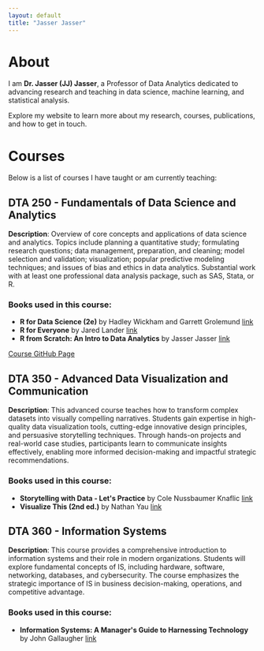 ```yaml
---
layout: default
title: "Jasser Jasser"
---
```


# About

I am **Dr. Jasser (JJ) Jasser**, a Professor of Data Analytics dedicated to advancing research and teaching in data science, machine learning, and statistical analysis.

Explore my website to learn more about my research, courses, publications, and how to get in touch.

# Courses
Below is a list of courses I have taught or am currently teaching:

## DTA 250 - Fundamentals of Data Science and Analytics
**Description**: Overview of core concepts and applications of data science and analytics. Topics include planning a quantitative study; formulating research questions; data management, preparation, and cleaning; model selection and validation; visualization; popular predictive modeling techniques; and issues of bias and ethics in data analytics. Substantial work with at least one professional data analysis package, such as SAS, Stata, or R.

### Books used in this course:
- **R for Data Science (2e)** by Hadley Wickham and Garrett Grolemund [link](https://r4ds.hadley.nz/)
- **R for Everyone** by Jared Lander [link](https://www.jaredlander.com/r-for-everyone/)
- **R from Scratch: An Intro to Data Analytics** by Jasser Jasser [link](https://he.kendallhunt.com/product/r-scratch-intro-data-analytics)

[Course GitHub Page](https://github.com/jjasser87/DTA250Rollins)

## DTA 350 - Advanced Data Visualization and Communication
**Description**: This advanced course teaches how to transform complex datasets into visually compelling narratives. Students gain expertise in high-quality data visualization tools, cutting-edge innovative design principles, and persuasive storytelling techniques. Through hands-on projects and real-world case studies, participants learn to communicate insights effectively, enabling more informed decision-making and impactful strategic recommendations.

### Books used in this course:
- **Storytelling with Data - Let's Practice** by Cole Nussbaumer Knaflic [link](https://www.storytellingwithdata.com/blog/2019/8/27/lets-practice)
- **Visualize This (2nd ed.)** by Nathan Yau [link](https://book.flowingdata.com/)

## DTA 360 - Information Systems
**Description**: This course provides a comprehensive introduction to information systems and their role in modern organizations. Students will explore fundamental concepts of IS, including hardware, software, networking, databases, and cybersecurity. The course emphasizes the strategic importance of IS in business decision-making, operations, and competitive advantage.

### Books used in this course:
- **Information Systems: A Manager's Guide to Harnessing Technology** by John Gallaugher [link](https://gallaugher.com/book/)
